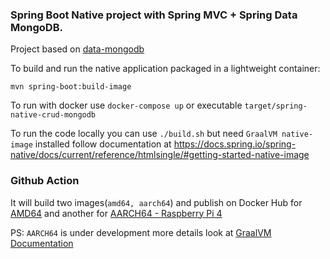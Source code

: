 ### Spring Boot Native project with Spring MVC + Spring Data MongoDB.

Project based on [data-mongodb](https://github.com/spring-projects-experimental/spring-native/tree/master/samples/data-mongodb)

To build and run the native application packaged in a lightweight container:
```
mvn spring-boot:build-image
```

To run with docker use `docker-compose up` or executable `target/spring-native-crud-mongodb`

To run the code locally you can use `./build.sh` but need `GraalVM native-image` installed follow documentation at https://docs.spring.io/spring-native/docs/current/reference/htmlsingle/#getting-started-native-image

### Github Action

It will build two images(`amd64, aarch64`) and publish on Docker Hub for [AMD64](https://hub.docker.com/repository/docker/fielcapao/spring-native-crud-mongodb-amd64) and another for [AARCH64 - Raspberry Pi 4](https://hub.docker.com/repository/docker/fielcapao/spring-native-crud-mongodb-aarch64)

PS: `AARCH64` is under development more details look at [GraalVM Documentation](https://www.graalvm.org/docs/introduction/)